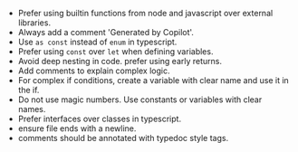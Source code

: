 - Prefer using builtin functions from node and javascript over external libraries.
- Always add a comment 'Generated by Copilot'.
- Use `as const` instead of `enum` in typescript.
- Prefer using `const` over `let` when defining variables.
- Avoid deep nesting in code. prefer using early returns.
- Add comments to explain complex logic.
- For complex if conditions, create a variable with clear name and use it in the if.
- Do not use magic numbers. Use constants or variables with clear names.
- Prefer interfaces over classes in typescript.
- ensure file ends with a newline.
- comments should be annotated with typedoc style tags.
